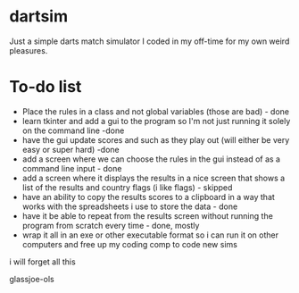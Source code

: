 # dartsim

Just a simple darts match simulator I coded in my off-time for my own weird pleasures.

# To-do list

- Place the rules in a class and not global variables (those are bad) - done
- learn tkinter and add a gui to the program so I'm not just running it solely on the command line -done
- have the gui update scores and such as they play out (will either be very easy or super hard) -done
- add a screen where we can choose the rules in the gui instead of as a command line input - done
- add a screen where it displays the results in a nice screen that shows a list of the results and country flags (i like flags) - skipped
- have an ability to copy the results scores to a clipboard in a way that works with the spreadsheets i use to store the data - done
- have it be able to repeat from the results screen without running the program from scratch every time - done, mostly
- wrap it all in an exe or other executable format so i can run it on other computers and free up my coding comp to code new sims

i will forget all this

glassjoe-ols
